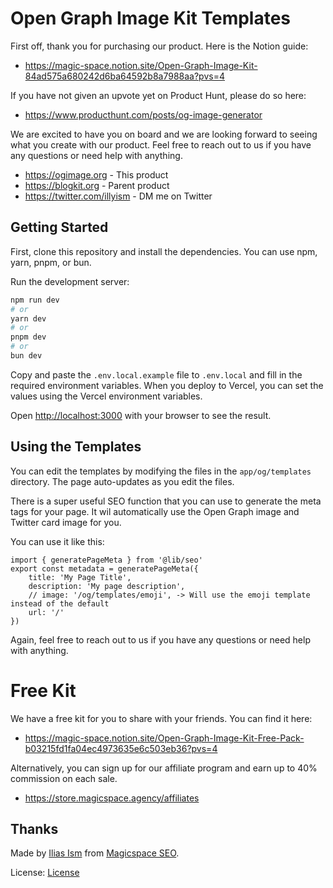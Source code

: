 # Open Graph Image Kit Templates

First off, thank you for purchasing our product. Here is the Notion guide:
- https://magic-space.notion.site/Open-Graph-Image-Kit-84ad575a680242d6ba64592b8a7988aa?pvs=4

If you have not given an upvote yet on Product Hunt, please do so here:
- https://www.producthunt.com/posts/og-image-generator

We are excited to have you on board and we are looking forward to seeing what you create with our product. Feel free to reach out to us if you have any questions or need help with anything.

- https://ogimage.org - This product
- https://blogkit.org - Parent product
- https://twitter.com/illyism - DM me on Twitter

## Getting Started

First, clone this repository and install the dependencies. You can use npm, yarn, pnpm, or bun.

Run the development server:

```bash
npm run dev
# or
yarn dev
# or
pnpm dev
# or
bun dev
```

Copy and paste the `.env.local.example` file to `.env.local` and fill in the required environment variables.
When you deploy to Vercel, you can set the values using the Vercel environment variables.

Open [http://localhost:3000](http://localhost:3000) with your browser to see the result.

## Using the Templates

You can edit the templates by modifying the files in the `app/og/templates` directory. The page auto-updates as you edit the files.

There is a super useful SEO function that you can use to generate the meta tags for your page. It wil automatically use the Open Graph image and Twitter card image for you.

You can use it like this:

```tsx
import { generatePageMeta } from '@lib/seo'
export const metadata = generatePageMeta({
    title: 'My Page Title',
    description: 'My page description',
    // image: '/og/templates/emoji', -> Will use the emoji template instead of the default
    url: '/'
})
```

Again, feel free to reach out to us if you have any questions or need help with anything.

# Free Kit

We have a free kit for you to share with your friends. You can find it here:
- https://magic-space.notion.site/Open-Graph-Image-Kit-Free-Pack-b03215fd1fa04ec4973635e6c503eb36?pvs=4

Alternatively, you can sign up for our affiliate program and earn up to 40% commission on each sale.
- https://store.magicspace.agency/affiliates


## Thanks

Made by [Ilias Ism](https://il.ly) from [Magicspace SEO](https://magicspace.agency).

License: [License](LICENSE.md)
